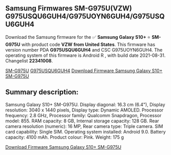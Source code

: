 <h2>Samsung Firmwares SM-G975U(VZW) G975USQU6GUH4/G975UOYN6GUH4/G975USQU6GUH4</h2>
Download the Samsung firmware for the ✅ <strong>Samsung Galaxy S10+ </strong> ⭐ <strong>SM-G975U</strong> with product code <strong>VZW</strong> <strong> from United States</strong>. This firmware has version number PDA <strong>G975USQU6GUH4</strong> and CSC G975UOYN6GUH4. The operating system of this firmware is Android R , with build date 2021-08-31. Changelist <strong>22341008</strong>.


[SM-G975U](https://samfirm.shop/samsung/model/SM-G975U)
[G975USQU6GUH4](https://samfirm.shop/samsung/pda/G975USQU6GUH4)
[Download Firmware Samsung Galaxy S10+ SM-G975U](https://samfirm.shop/samsung/firmware/451263)
<h2>Summary description:</h2>
<p>Samsung Galaxy S10+ SM-G975U. Display diagonal: 16.3 cm (6.4"), Display resolution: 3040 x 1440 pixels, Display type: Dynamic AMOLED. Processor frequency: 2.8 GHz, Processor family: Qualcomm Snapdragon, Processor model: 855. RAM capacity: 8 GB, Internal storage capacity: 128 GB. Rear camera resolution (numeric): 16 MP, Rear camera type: Triple camera. SIM card capability: Single SIM. Operating system installed: Android 9.0. Battery capacity: 4100 mAh. Product colour: Pink. Weight: 175 g</p>


[Download Firmware Samsung Galaxy S10+ SM-G975U](https://samfirm.shop/samsung/firmware/451263)
